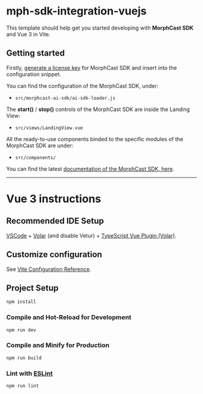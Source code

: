 # mph-sdk-integration-vuejs

This template should help get you started developing with **MorphCast SDK** and Vue 3 in Vite.

## Getting started

Firstly, [generate a license key](https://www.morphcast.com/sdk-licence-request/) for MorphCast SDK and insert into the configuration snippet. 

You can find the configuration of the MorphCast SDK, under:

* `src/morphcast-ai-sdk/ai-sdk-loader.js`

The **start()** / **stop()** controls of the MorphCast SDK are inside the Landing View:  

* `src/views/LandingView.vue`

All the ready-to-use components binded to the specific modules of the MorphCast SDK are under:

* `src/components/`

You can find the latest [documentation of the MorphCast SDK, here](https://ai-sdk.morphcast.com/latest/index.html).

----

# Vue 3 instructions

## Recommended IDE Setup

[VSCode](https://code.visualstudio.com/) + [Volar](https://marketplace.visualstudio.com/items?itemName=Vue.volar) (and disable Vetur) + [TypeScript Vue Plugin (Volar)](https://marketplace.visualstudio.com/items?itemName=Vue.vscode-typescript-vue-plugin).

## Customize configuration

See [Vite Configuration Reference](https://vitejs.dev/config/).

## Project Setup

```sh
npm install
```

### Compile and Hot-Reload for Development

```sh
npm run dev
```

### Compile and Minify for Production

```sh
npm run build
```

### Lint with [ESLint](https://eslint.org/)

```sh
npm run lint
```
